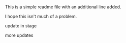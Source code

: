 #

This is a simple readme file
with an additional line added.


I hope this isn't much of a problem.

update in stage

more updates 
